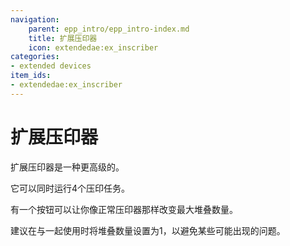 ```yaml
---
navigation:
    parent: epp_intro/epp_intro-index.md
    title: 扩展压印器
    icon: extendedae:ex_inscriber
categories:
- extended devices
item_ids:
- extendedae:ex_inscriber
---
```


# 扩展压印器

<Row gap="20">
<BlockImage id="extendedae:ex_inscriber" scale="8"></BlockImage>
</Row>

扩展压印器是一种更高级的<ItemLink id="ae2:inscriber" />。

它可以同时运行4个压印任务。

有一个按钮可以让你像正常压印器那样改变最大堆叠数量。

建议在与<ItemLink id="ae2:pattern_provider" />一起使用时将堆叠数量设置为1，以避免某些可能出现的问题。

